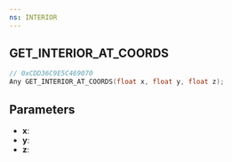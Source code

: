 ```yaml
---
ns: INTERIOR
---
```

## GET_INTERIOR_AT_COORDS

```c
// 0xCDD36C9E5C469070
Any GET_INTERIOR_AT_COORDS(float x, float y, float z);
```

## Parameters
* **x**:
* **y**:
* **z**:
